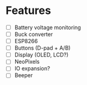 # Features

- [ ] Battery voltage monitoring
- [ ] Buck converter
- [ ] ESP8266
- [ ] Buttons (D-pad + A/B)
- [ ] Display (OLED, LCD?)
- [ ] NeoPixels
- [ ] IO expansion?
- [ ] Beeper
